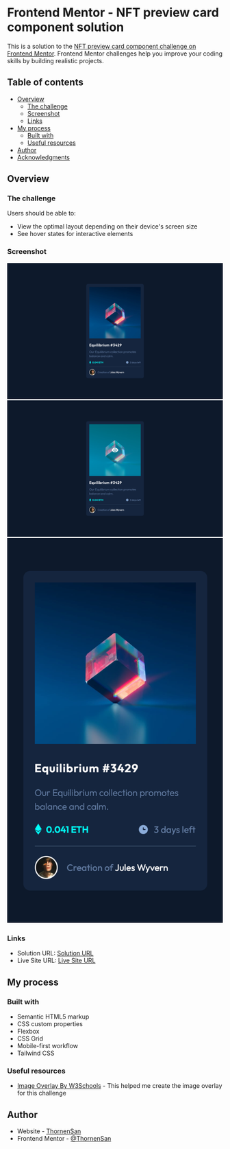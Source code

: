 # Frontend Mentor - NFT preview card component solution

This is a solution to the [NFT preview card component challenge on Frontend Mentor](https://www.frontendmentor.io/challenges/nft-preview-card-component-SbdUL_w0U). Frontend Mentor challenges help you improve your coding skills by building realistic projects. 

## Table of contents

- [Overview](#overview)
  - [The challenge](#the-challenge)
  - [Screenshot](#screenshot)
  - [Links](#links)
- [My process](#my-process)
  - [Built with](#built-with)
  - [Useful resources](#useful-resources)
- [Author](#author)
- [Acknowledgments](#acknowledgments)


## Overview

### The challenge

Users should be able to:

- View the optimal layout depending on their device's screen size
- See hover states for interactive elements

### Screenshot

![](./screenshots/desktop-screenshot.html.png)
![](./screenshots/active-screenshot.png)
![](./screenshots/mobile-screenshot.png)


### Links

- Solution URL: [Solution URL](https://github.com/ThornenSan/FrontendMentor-NFT-Preview-Card-Component.git)
- Live Site URL: [Live Site URL](https://thornensan.github.io/FrontendMentor-NFT-Preview-Card-Component/)

## My process

### Built with

- Semantic HTML5 markup
- CSS custom properties
- Flexbox
- CSS Grid
- Mobile-first workflow
- Tailwind CSS

### Useful resources

- [Image Overlay By W3Schools](https://www.w3schools.com/howto/howto_css_image_overlay.asp) - This helped me create the image overlay for this challenge

## Author

- Website - [ThornenSan](https://thornensan.netlify.app/)
- Frontend Mentor - [@ThornenSan](https://www.frontendmentor.io/profile/yourusername)


